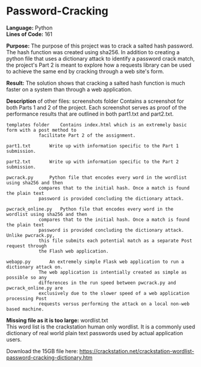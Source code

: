 # Password-Cracking
<b>Language:</b> Python<br>
<b>Lines of Code:</b> 161

<b>Purpose:</b> The purpose of this project was to crack a salted hash password. The hash function was created using sha256.
In addition to creating a python file that uses a dictionary attack to identify a password crack match, the project's
Part 2 is meant to explore how a requests library can be used to achieve the same end by cracking through a web site's
form.

<b>Result:</b> The solution shows that cracking a salted hash function is much faster on a system than through a web
application.

<b>Description</b> of other files:
	screenshots folder	Contains a screenshot for both Parts 1 and 2 of the project. Each screenshot
				serves as proof of the performance results that are outlined in both part1.txt
				and part2.txt.

	templates folder	Contains index.html which is an extremely basic form with a post method to
				facilitate Part 2 of the assignment.

	part1.txt		Write up with information specific to the Part 1 submission.

	part2.txt		Write up with information specific to the Part 2 submission.

	pwcrack.py		Python file that encodes every word in the wordlist using sha256 and then
				compares that to the initial hash. Once a match is found the plain text
				password is provided concluding the dictionary attack.

	pwcrack_online.py	Python file that encodes every word in the wordlist using sha256 and then
				compares that to the initial hash. Once a match is found the plain text
				password is provided concluding the dictionary attack. Unlike pwcrack.py,
				this file submits each potential match as a separate Post request through
				the Flash web application.

	webapp.py		An extremely simple Flask web application to run a dictionary attack on.
				The web application is intentially created as simple as possible so any
				differences in the run speed between pwcrack.py and pwcrack_online.py are
				exclusively due to the slower speed of a web application processing Post
				requests versus performing the attack on a local non-web based machine.

<b>Missing file as it is too large:</b>
	wordlist.txt<br>		This word list is the crackstation human only wordlist. It is a commonly used
				dictionary of real world plain text passwords used by actual application users.
        
Download the 15GB file here: https://crackstation.net/crackstation-wordlist-password-cracking-dictionary.htm
